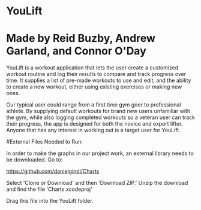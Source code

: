 # YouLift

# Made by Reid Buzby, Andrew Garland, and Connor O'Day

YouLift is a workout application that lets the user create a customized workout routine and log their results to compare and track progress over time. It supplies a list of pre-made workouts to use and edit, and the ability to create a new workout, either using existing exercises or making new ones.

Our typical user could range from a first time gym goer to professional athlete. By supplying default workouts for brand new users unfamiliar with the gym, while also logging completed workouts so a veteran user can track their progress, the app is designed for both the novice and expert lifter. Anyone that has any interest in working out is a target user for YouLift.

#External Files Needed to Run:

In order to make the graphs in our project work, an external library needs to be downloaded. Go to:

https://github.com/danielgindi/Charts

Select 'Clone or Download' and then 'Download ZIP.' Unzip the download and find the file 'Charts.xcodeproj' 

Drag this file into the YouLift folder.
